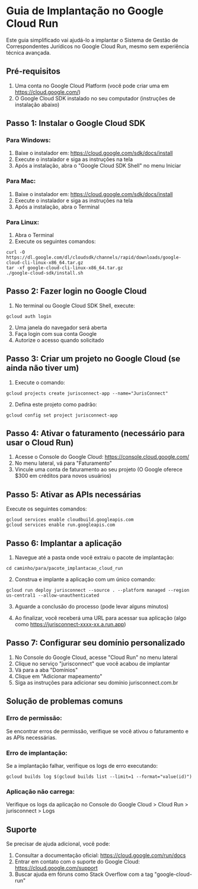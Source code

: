 # Guia de Implantação no Google Cloud Run

Este guia simplificado vai ajudá-lo a implantar o Sistema de Gestão de Correspondentes Jurídicos no Google Cloud Run, mesmo sem experiência técnica avançada.

## Pré-requisitos

1. Uma conta no Google Cloud Platform (você pode criar uma em https://cloud.google.com/)
2. O Google Cloud SDK instalado no seu computador (instruções de instalação abaixo)

## Passo 1: Instalar o Google Cloud SDK

### Para Windows:
1. Baixe o instalador em: https://cloud.google.com/sdk/docs/install
2. Execute o instalador e siga as instruções na tela
3. Após a instalação, abra o "Google Cloud SDK Shell" no menu Iniciar

### Para Mac:
1. Baixe o instalador em: https://cloud.google.com/sdk/docs/install
2. Execute o instalador e siga as instruções na tela
3. Após a instalação, abra o Terminal

### Para Linux:
1. Abra o Terminal
2. Execute os seguintes comandos:
```
curl -O https://dl.google.com/dl/cloudsdk/channels/rapid/downloads/google-cloud-cli-linux-x86_64.tar.gz
tar -xf google-cloud-cli-linux-x86_64.tar.gz
./google-cloud-sdk/install.sh
```

## Passo 2: Fazer login no Google Cloud

1. No terminal ou Google Cloud SDK Shell, execute:
```
gcloud auth login
```
2. Uma janela do navegador será aberta
3. Faça login com sua conta Google
4. Autorize o acesso quando solicitado

## Passo 3: Criar um projeto no Google Cloud (se ainda não tiver um)

1. Execute o comando:
```
gcloud projects create jurisconnect-app --name="JurisConnect"
```
2. Defina este projeto como padrão:
```
gcloud config set project jurisconnect-app
```

## Passo 4: Ativar o faturamento (necessário para usar o Cloud Run)

1. Acesse o Console do Google Cloud: https://console.cloud.google.com/
2. No menu lateral, vá para "Faturamento"
3. Vincule uma conta de faturamento ao seu projeto
   (O Google oferece $300 em créditos para novos usuários)

## Passo 5: Ativar as APIs necessárias

Execute os seguintes comandos:
```
gcloud services enable cloudbuild.googleapis.com
gcloud services enable run.googleapis.com
```

## Passo 6: Implantar a aplicação

1. Navegue até a pasta onde você extraiu o pacote de implantação:
```
cd caminho/para/pacote_implantacao_cloud_run
```

2. Construa e implante a aplicação com um único comando:
```
gcloud run deploy jurisconnect --source . --platform managed --region us-central1 --allow-unauthenticated
```

3. Aguarde a conclusão do processo (pode levar alguns minutos)

4. Ao finalizar, você receberá uma URL para acessar sua aplicação (algo como https://jurisconnect-xxxx-xx.a.run.app)

## Passo 7: Configurar seu domínio personalizado

1. No Console do Google Cloud, acesse "Cloud Run" no menu lateral
2. Clique no serviço "jurisconnect" que você acabou de implantar
3. Vá para a aba "Domínios"
4. Clique em "Adicionar mapeamento"
5. Siga as instruções para adicionar seu domínio jurisconnect.com.br

## Solução de problemas comuns

### Erro de permissão:
Se encontrar erros de permissão, verifique se você ativou o faturamento e as APIs necessárias.

### Erro de implantação:
Se a implantação falhar, verifique os logs de erro executando:
```
gcloud builds log $(gcloud builds list --limit=1 --format="value(id)")
```

### Aplicação não carrega:
Verifique os logs da aplicação no Console do Google Cloud > Cloud Run > jurisconnect > Logs

## Suporte

Se precisar de ajuda adicional, você pode:
1. Consultar a documentação oficial: https://cloud.google.com/run/docs
2. Entrar em contato com o suporte do Google Cloud: https://cloud.google.com/support
3. Buscar ajuda em fóruns como Stack Overflow com a tag "google-cloud-run"
